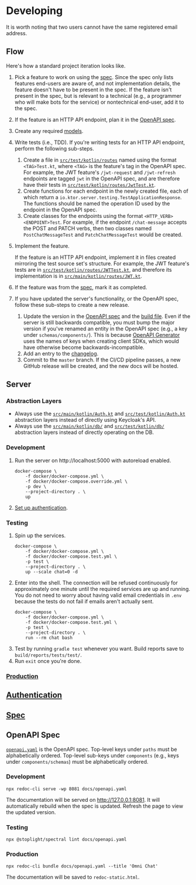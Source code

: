 # Developing

It is worth noting that two users cannot have the same registered email address.

## Flow

Here's how a standard project iteration looks like.

1. Pick a feature to work on using the [spec](spec.md). Since the spec only lists features end-users are aware of, and not implementation details, the feature doesn't have to be present in the spec. If the feature isn't present in the spec, but is relevant to a technical (e.g., a programmer who will make bots for the service) or nontechnical end-user, add it to the spec. 
1. If the feature is an HTTP API endpoint, plan it in the [OpenAPI spec](openapi.yaml).
1. Create any required [models](../src/main/kotlin/Models.kt).
1. Write tests (i.e., TDD). If you're writing tests for an HTTP API endpoint, perform the following sub-steps.
    1. Create a file in [`src/test/kotlin/routes`](../src/test/kotlin/routes) named using the format `<TAG>Test.kt`, where `<TAG>` is the feature's tag in the OpenAPI spec. For example, the JWT feature's `/jwt-request` and `/jwt-refresh` endpoints are tagged `jwt` in the OpenAPI spec, and are therefore have their tests in [`src/test/kotlin/routes/JwtTest.kt`](../src/test/kotlin/routes/JwtTest.kt).
    1. Create functions for each endpoint in the newly created file, each of which return a `io.ktor.server.testing.TestApplicationResponse`. The functions should be named the operation ID used by the endpoint in the OpenAPI spec.
    1. Create classes for the endpoints using the format `<HTTP_VERB><ENDPOINT>Test`. For example, if the endpoint `/chat-message` accepts the POST and PATCH verbs, then two classes named `PostChatMessageTest` and `PatchChatMessageTest` would be created.
1. Implement the feature.

    If the feature is an HTTP API endpoint, implement it in files created mirroring the test source set's structure. For example, the JWT feature's tests are in [`src/test/kotlin/routes/JWTTest.kt`](../src/test/kotlin/routes/JwtTest.kt), and therefore its implementation is in [`src/main/kotlin/routes/JWT.kt`](../src/main/kotlin/routes/Jwt.kt).
1. If the feature was from the [spec](spec.md), mark it as completed.
1. If you have updated the server's functionality, or the OpenAPI spec, follow these sub-steps to create a new release.
    1. Update the version in the [OpenAPI spec](openapi.yaml) and the [build file](../build.gradle.kts). Even if the server is still backwards compatible, you must bump the major version if you've renamed an entity in the OpenAPI spec (e.g., a key under `schemas/components/`). This is because [OpenAPI Generator](https://openapi-generator.tech/) uses the names of keys when creating client SDKs, which would have otherwise become backwards-incompatible.
    1. Add an entry to the [changelog](CHANGELOG.md).
    1. Commit to the `master` branch. If the CI/CD pipeline passes, a new GitHub release will be created, and the new docs will be hosted.

## Server

### Abstraction Layers

- Always use the [`src/main/kotlin/Auth.kt`](../src/main/kotlin/Auth.kt) and [`src/test/kotlin/Auth.kt`](../src/test/kotlin/Auth.kt) abstraction layers instead of directly using Keycloak's API.
- Always use the [`src/main/kotlin/db/`](../src/main/kotlin/db) and [`src/test/kotlin/db/`](../src/test/kotlin/db) abstraction layers instead of directly operating on the DB.

### Development

1. Run the server on http://localhost:5000 with autoreload enabled.
    ```
    docker-compose \
        -f docker/docker-compose.yml \
        -f docker/docker-compose.override.yml \
        -p dev \
        --project-directory . \
        up
    ```
1. [Set up authentication](auth_setup.md).

### Testing

1. Spin up the services.
    ```
    docker-compose \
        -f docker/docker-compose.yml \
        -f docker/docker-compose.test.yml \
        -p test \
        --project-directory . \
        up --scale chat=0 -d
    ```
1. Enter into the shell. The connection will be refused continuously for approximately one minute until the required services are up and running. You do not need to worry about having valid email credentials in `.env` because the tests do not fail if emails aren't actually sent.
    ```
    docker-compose \
        -f docker/docker-compose.yml \
        -f docker/docker-compose.test.yml \
        -p test \
        --project-directory . \
        run --rm chat bash
    ```
1. Test by running `gradle test` whenever you want. Build reports save to `build/reports/tests/test/`.
1. Run `exit` once you're done.

### [Production](production.md)

## [Authentication](authentication.md)

## [Spec](spec.md)

## OpenAPI Spec

[`openapi.yaml`](openapi.yaml) is the OpenAPI spec. Top-level keys under `paths` must be alphabetically ordered. Top-level sub-keys under `components` (e.g., keys under `components/schemas`) must be alphabetically ordered.

### Development

```
npx redoc-cli serve -wp 8081 docs/openapi.yaml
```

The documentation will be served on http://127.0.0.1:8081. It will automatically rebuild when the spec is updated. Refresh the page to view the updated version.

### Testing

```
npx @stoplight/spectral lint docs/openapi.yaml
```

### Production

```
npx redoc-cli bundle docs/openapi.yaml --title 'Omni Chat'
```

The documentation will be saved to `redoc-static.html`.